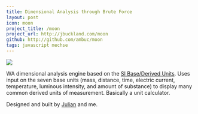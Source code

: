 ```yaml
---
title: Dimensional Analysis through Brute Force
layout: post
icon: moon
project_title: /moon
project_url: http://jbuckland.com/moon
github: http://github.com/ambuc/moon
tags: javascript mechse
---
```


[<img src="/images/moon_thumbnail.png">](/moon)

WA dimensional analysis engine based on the [SI Base/Derived Units](http://en.wikipedia.org/wiki/SI_base_unit). Uses input on the seven base units (mass, distance, time, electric current, temperature, luminous intensity, and amount of substance) to display many common derived units of measurement. Basically a unit calculator.

Designed and built by [Julian](http://julianrosenblum.com/) and me.

